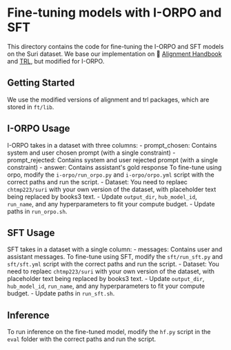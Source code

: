 # Fine-tuning models with I-ORPO and SFT

This directory contains the code for fine-tuning the I-ORPO and SFT models on the Suri dataset. We base our implementation on 🤗 [Alignment Handbook](https://github.com/huggingface/alignment-handbook) and [TRL](https://github.com/huggingface/trl), but modified for I-ORPO. 

## Getting Started
We use the modified versions of alignment and trl packages, which are stored in `ft/lib`. 

## I-ORPO Usage
I-ORPO takes in a dataset with three columns:
    - prompt_chosen: Contains system and user chosen prompt (with a single constraint)
    - prompt_rejected: Contains system and user rejected prompt (with a single constraint) 
    - answer: Contains assistant's gold response
To fine-tune using orpo, modify the `i-orpo/run_orpo.py` and `i-orpo/orpo.yml` script with the correct paths and run the script.
    - Dataset: You need to replaec `chtmp223/suri` with your own version of the dataset, with placeholder text being replaced by books3 text. 
    - Update `output_dir`, `hub_model_id`, `run_name`, and any hyperparameters to fit your compute budget. 
    - Update paths in `run_orpo.sh`. 


## SFT Usage
SFT takes in a dataset with a single column: 
    - messages: Contains user and assistant messages. 
To fine-tune using SFT, modify the `sft/run_sft.py` and `sft/sft.yml` script with the correct paths and run the script.
    - Dataset: You need to replaec `chtmp223/suri` with your own version of the dataset, with placeholder text being replaced by books3 text. 
    - Update `output_dir`, `hub_model_id`, `run_name`, and any hyperparameters to fit your compute budget. 
    - Update paths in `run_sft.sh`. 


## Inference
To run inference on the fine-tuned model, modify the `hf.py` script in the `eval` folder with the correct paths and run the script.